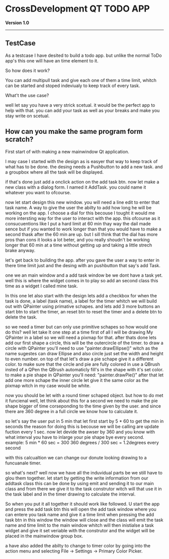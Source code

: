 # CrossDevelopment QT TODO APP

**Version 1.0**


---

## TestCase

As a testcase I have desited to build a todo app. but unlike the normal ToDo app's this one will have an time element to it.

So how does it work?

You can add multipull task and give each one of them a time limit, whitch can be started and stoped indeviualy to keep track of every task.

What't the use case? 

well let say you have a very strick scetual. it would be the perfect app to help with that. you can add your task as well as your breaks and make you stay write on scetual.

## How can you make the same program form scratch? 

First start of with making a new mainwindow Qt application.

I may case I started with the design as is easyer that way to keep track of what has to be done. the desing needs a Pushbutton to add a new task. and a groupbox where all the task will be displayed.

if that's done just add a onclick action on the add task btn. now let make a new class with a dialog form. I named it AddTask. you could name it whatever you want to ofcourse.

now let start design this new window. you will need a line edit to enter that task name. A way to give the user the abilty to add how long he will be working on the app. I choose a dial for this becouse I tought it would me more intersting way for the user to interact with the app. this ofcourse as it consucuentions like I put a hard limit at 60 min thay way the dail made sence but if you wanted to work longer than that you would have to make a second thask after the 60 min are up. but I sill think that the dial has more pros than cons it looks a lot beter, and you really shoudn't be working longer that 60 min at a time without getting up and taking a little strech brake anyway. 

let's get back to building the app. after you gave the user a way to enter in there time limit just and the desing with an pushbutton that say's add Task.

one we an main window and a add task window be we dont have a task yet. well this is where the widget comes in to play
so add an second class this time as a widget I called mine task.

In this one let also start with the design lets add a checkbox for when the task is done, a label (task name), a label for the timer whitch we will build out with QPainter using primative schapes. and lets add 3 more buttons an start btn to start the timer, an reset btn to reset the timer and a delete btn to delete the task.

so we need a timer but can only use primitive schapes so how would one do this? well let take It one step at a time first of all I will be drawing My QPainter in a label so we will need a pixmap for that. after thats done lets add our first shape a circle, this will be the outercircle of the timer. to draw a circle with QPainter you'll need to use "painter.drawEllipse()" witch as the name sugestes can draw Ellipse and also circle just set the width and height to even number. on top of that let's draw a pie schape give it a different color. to make sure that the circle and pie are fully colored in use a QBrush insted of a QPen the QBrush automaticly fill's in the shape with it's set color. to make a pie shape in QPainter you'll need:
"painter.drawPie()"
after that let add one more schape the inner circle let give it the same color as the pixmap witch in my case would be white.

now you should be let with a round timer schaped object. but how to do met it funcienal well, let think about this for a second we need to make the pie shape bigger of time corseponding to the time given by the user. and since there are 360 degree in a full circle we know how to calculate it.

so let's say the user put in 5 min that let first start by 5 * 60 to get the min in seconds the reason for doing this is becouse we will be calling are update fuction every 1 sec. now let devide the awser by 360 and you know with what interval you have to inlarge your pie shape bye every second.
example:
5 min * 60 sec = 300
360 degrees / 300 sec = 1.2degrees every second

with this calcualtion we can change our donute looking drawing to a funcuanale timer.

so what's next? well now we have all the induvidual parts be we still have to glou them together. let start by getting the write information from our addtask class this can be done by using emit and sending it to our main class and from there we give it to the task construtor witch will that use it in the task label and in the timer drawing to calculate the interval.

So when you put it all together it should work like followed. U start the app and press the add task btn this will open the add task window where you can entere you task name and give it a time limit when pressing the add task btn in this window the window will close and the class will emit the task name and time limit to the main window whitch will then inistialse a task widget and give it set veriable with the construtor and the widget will be placed in the mainwindow group box.

a have also added the abilty to change to timer color by going into the action menu and selecting File -> Settings -> Primary Color Picker.





